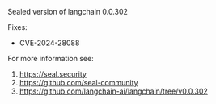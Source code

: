 Sealed version of langchain 0.0.302

Fixes:
- CVE-2024-28088

For more information see:
  1. https://seal.security
  2. https://github.com/seal-community
  3. https://github.com/langchain-ai/langchain/tree/v0.0.302
